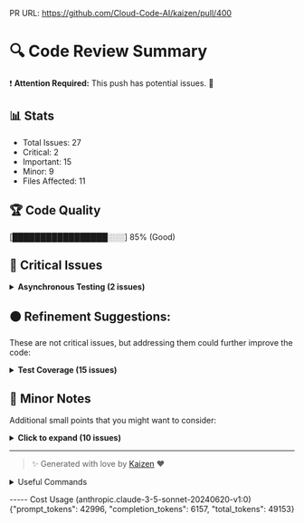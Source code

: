 PR URL: https://github.com/Cloud-Code-AI/kaizen/pull/400

# 🔍 Code Review Summary

❗ **Attention Required:** This push has potential issues. 🚨

## 📊 Stats
- Total Issues: 27
- Critical: 2
- Important: 15
- Minor: 9
- Files Affected: 11
## 🏆 Code Quality
[█████████████████░░░] 85% (Good)

## 🚨 Critical Issues

<details>
<summary><strong>Asynchronous Testing (2 issues)</strong></summary>

### 1. The tests have been updated to use async/await syntax, which is correct for testing asynchronous functions.
📁 **File:** `.kaizen/unit_test/kaizen/helpers/test_get_web_html.py:76`
⚖️ **Severity:** 8/10
🔍 **Description:** Proper async testing is crucial for accurate results when testing asynchronous code.
💡 **Solution:** The implementation is correct. Ensure all test functions are defined with 'async def'.

**Current Code:**
```python
async def test_get_web_html_normal_cases(mock_get_html, mock_nest_asyncio, html_content, expected_output):
```

**Suggested Code:**
```python

```

### 2. Changes made to sensitive file
📁 **File:** `config.json:11`
⚖️ **Severity:** 10/10
🔍 **Description:** Changes were made to config.json, which needs review
💡 **Solution:** NA

</details>

## 🟠 Refinement Suggestions:
These are not critical issues, but addressing them could further improve the code:

<details>
<summary><strong>Test Coverage (15 issues)</strong></summary>

### 1. Improved test coverage with more comprehensive test cases
📁 **File:** `.kaizen/unit_test/kaizen/helpers/test_create_pr_description.py:7`
⚖️ **Severity:** 2/10
🔍 **Description:** The new test cases cover a wider range of scenarios, including edge cases and error handling
💡 **Solution:** No changes needed. The improvements are good.

### 2. Added error handling tests for invalid input types
📁 **File:** `.kaizen/unit_test/kaizen/helpers/test_create_pr_description.py:31`
⚖️ **Severity:** 3/10
🔍 **Description:** Proper error handling is crucial for robust code
💡 **Solution:** No changes needed. The added error handling tests are beneficial.

### 3. Improved test structure using pytest.mark.parametrize
📁 **File:** `.kaizen/unit_test/kaizen/helpers/test_create_pr_description.py:7`
⚖️ **Severity:** 2/10
🔍 **Description:** Parameterized tests reduce code duplication and make it easier to add new test cases
💡 **Solution:** No changes needed. The use of pytest.mark.parametrize is a good practice.

### 4. New test cases have been added to improve test coverage, which is a positive change.
📁 **File:** `.kaizen/unit_test/kaizen/helpers/test_create_pr_review_text.py:18`
⚖️ **Severity:** 7/10
🔍 **Description:** Comprehensive test coverage is crucial for maintaining code quality and catching potential bugs.
💡 **Solution:** Continue to add test cases for edge cases and ensure all new functionality is covered by tests.

### 5. New test cases for handling missing fields and empty lists have been added, which improves robustness.
📁 **File:** `.kaizen/unit_test/kaizen/helpers/test_create_pr_review_text.py:142`
⚖️ **Severity:** 7/10
🔍 **Description:** Testing edge cases and error handling is crucial for ensuring the reliability of the code.
💡 **Solution:** Continue to add test cases for other potential edge cases and error scenarios.

### 6. The new tests provide better coverage and include more edge cases.
📁 **File:** `.kaizen/unit_test/kaizen/helpers/test_create_test_files.py:25`
⚖️ **Severity:** 2/10
🔍 **Description:** Comprehensive test coverage is crucial for maintaining code quality and preventing regressions.
💡 **Solution:** No changes needed. The new tests are well-structured and cover various scenarios.

### 7. The test functions are well-organized and use pytest fixtures effectively.
📁 **File:** `.kaizen/unit_test/kaizen/helpers/test_create_test_files.py:7`
⚖️ **Severity:** 2/10
🔍 **Description:** Good organization improves readability and maintainability of test code.
💡 **Solution:** No changes needed. The use of fixtures and utility functions is appropriate.

### 8. The tests now include checks for file writing permission issues, which is a good practice.
📁 **File:** `.kaizen/unit_test/kaizen/helpers/test_create_test_files.py:175`
⚖️ **Severity:** 2/10
🔍 **Description:** Testing error handling scenarios ensures the code behaves correctly under various conditions.
💡 **Solution:** No changes needed. The error handling tests are well-implemented.

### 9. The test_get_parent_folder_normal function doesn't mock os.getcwd, which may lead to inconsistent results.
📁 **File:** `.kaizen/unit_test/kaizen/helpers/test_get_parent_folder.py:13`
⚖️ **Severity:** 7/10
🔍 **Description:** Not mocking external dependencies can make tests unreliable and environment-dependent.
💡 **Solution:** Mock os.getcwd to ensure consistent test results across different environments.

**Current Code:**
```python
def test_get_parent_folder_normal():
    expected = os.path.dirname(os.getcwd())
    result = get_parent_folder()
    assert result == expected, f"Expected{expected}, but got{result}"
```

**Suggested Code:**
```python
def test_get_parent_folder_normal():
    with mock.patch('os.getcwd', return_value='/home/user/project'):
        expected = '/home/user'
        result = get_parent_folder()
        assert result == expected, f"Expected{expected}, but got{result}"
```

### 10. The test structure has been significantly improved with the use of parametrized tests.
📁 **File:** `.kaizen/unit_test/kaizen/helpers/test_get_web_html.py:20`
⚖️ **Severity:** 3/10
🔍 **Description:** Parametrized tests allow for more comprehensive testing with less code duplication.
💡 **Solution:** The changes are already an improvement. Consider adding more test cases to cover edge cases.

### 11. A new test case for invalid URL has been added, which is a good practice for error handling.
📁 **File:** `.kaizen/unit_test/kaizen/helpers/test_get_web_html.py:85`
⚖️ **Severity:** 7/10
🔍 **Description:** Testing error scenarios is crucial for robust code.
💡 **Solution:** The implementation is correct. Consider adding more error scenarios if applicable.

**Current Code:**
```python
async def test_get_web_html_invalid_url(mock_get_html, mock_nest_asyncio):
```

**Suggested Code:**
```python

```

### 12. New 'base_model' fields have been added to the configuration file.
📁 **File:** `config.json:15`
⚖️ **Severity:** 6/10
🔍 **Description:** Keeping configuration up-to-date is crucial for proper system functionality.
💡 **Solution:** Ensure that the code using this configuration is updated to handle the new 'base_model' field.

**Current Code:**
```python
"base_model": "azure/gpt-4o-mini"
```

**Suggested Code:**
```python

```

### 13. The class has been significantly refactored with improved modularity and organization.
📁 **File:** `kaizen/generator/unit_test.py:24`
⚖️ **Severity:** 3/10
🔍 **Description:** The changes introduce better separation of concerns and more focused methods.
💡 **Solution:** No immediate action required, but continue to monitor for potential further improvements.

### 14. The _read_file_content method lacks error handling for file operations.
📁 **File:** `kaizen/generator/unit_test.py:108`
⚖️ **Severity:** 7/10
🔍 **Description:** File operations can fail due to various reasons (e.g., permissions, file not found).
💡 **Solution:** Add try-except block to handle potential IOError or FileNotFoundError.

**Current Code:**
```python
def _read_file_content(self, file_path):
    with open(file_path, "r") as file:
        return file.read()
```

**Suggested Code:**
```python
def _read_file_content(self, file_path):
    try:
        with open(file_path, "r") as file:
            return file.read()
    except (IOError, FileNotFoundError) as e:
        self.logger.error(f"Error reading file{file_path}:{e}")
        raise
```

### 15. The new logging configuration might override the existing logging setup
📁 **File:** `kaizen/llms/provider.py:23`
⚖️ **Severity:** 7/10
🔍 **Description:** The added function `set_all_loggers_to_ERROR()` sets all loggers to ERROR level, which may interfere with the existing logging configuration set by `logging.basicConfig()`
💡 **Solution:** Consider removing the `set_all_loggers_to_ERROR()` function or adjusting it to respect the `LOGLEVEL` environment variable

**Current Code:**
```python
set_all_loggers_to_ERROR()
```

**Suggested Code:**
```python
# Consider removing this line or adjusting the function to respect LOGLEVEL
# set_all_loggers_to_ERROR()
```

</details>

## 📝 Minor Notes
Additional small points that you might want to consider:

<details>
<summary><strong>Click to expand (10 issues)</strong></summary>

<details>
<summary><strong>Performance Testing (9 issues)</strong></summary>

### 1. Added performance testing for large inputs, but removed arbitrary time limit
📁 **File:** `.kaizen/unit_test/kaizen/helpers/test_create_pr_description.py:61`
⚖️ **Severity:** 4/10
🔍 **Description:** Performance testing is important, but the removal of the 1-second boundary condition is a good change as it avoids potential flaky tests
💡 **Solution:** Consider adding a more flexible performance assertion based on input size

**Current Code:**
```python
print(f"Execution time:{execution_time}seconds")
```

**Suggested Code:**
```python
assert execution_time < len(desc + original_desc) * 0.0001, f"Execution time ({execution_time}seconds) exceeded expected limit"
```

### 2. Updated .flake8 configuration to exclude unit test directory
📁 **File:** `.flake8:2`
⚖️ **Severity:** 3/10
🔍 **Description:** Excluding unit tests from flake8 checks can be beneficial, but it's important to maintain code quality in tests as well
💡 **Solution:** Consider running flake8 on test files with a separate, less strict configuration

**Current Code:**
```python
exclude = docs/*, venv/*, .kaizen/unit_test/*
```

**Suggested Code:**
```python
exclude = docs/*, venv/*
```

### 3. Added LITELLM_LOG environment variable
📁 **File:** `.env.example:6`
⚖️ **Severity:** 2/10
🔍 **Description:** Adding logging configuration can improve debugging and monitoring
💡 **Solution:** Ensure this change is documented in the project's README or documentation

**Current Code:**
```python
LITELLM_LOG="ERROR"
```

**Suggested Code:**
```python

```

### 4. The PR_COLLAPSIBLE_TEMPLATE has been updated to use a multi-line string, which improves readability.
📁 **File:** `.kaizen/unit_test/kaizen/helpers/test_create_pr_review_text.py:4`
⚖️ **Severity:** 3/10
🔍 **Description:** Multi-line strings are more readable and maintainable for long string templates.
💡 **Solution:** Consider using f-strings for better performance and readability if Python 3.6+ is supported.

**Current Code:**
```python
PR_COLLAPSIBLE_TEMPLATE = """
<details>
<summary>Review Comment</summary>
<p>{comment}</p>
<p><strong>Reason:</strong>{reason}</p>
<p><strong>Solution:</strong>{solution}</p>
<p><strong>Confidence:</strong>{confidence}</p>
<p><strong>Start Line:</strong>{start_line}</p>
<p><strong>End Line:</strong>{end_line}</p>
<p><strong>File Name:</strong>{file_name}</p>
<p><strong>Severity:</strong>{severity}</p>
</details>
"""
```

**Suggested Code:**
```python
PR_COLLAPSIBLE_TEMPLATE = f"""
<details>
<summary>Review Comment</summary>
<p>{{comment}}</p>
<p><strong>Reason:</strong>{{reason}}</p>
<p><strong>Solution:</strong>{{solution}}</p>
<p><strong>Confidence:</strong>{{confidence}}</p>
<p><strong>Start Line:</strong>{{start_line}}</p>
<p><strong>End Line:</strong>{{end_line}}</p>
<p><strong>File Name:</strong>{{file_name}}</p>
<p><strong>Severity:</strong>{{severity}}</p>
</details>
"""
```

### 5. Test function names are descriptive and follow a consistent naming convention.
📁 **File:** `.kaizen/unit_test/kaizen/helpers/test_create_test_files.py:25`
⚖️ **Severity:** 3/10
🔍 **Description:** Clear and consistent naming improves code readability and helps understand test purposes.
💡 **Solution:** No changes needed. The test function names are appropriate.

### 6. A new test case for large content has been added, which is good for performance testing.
📁 **File:** `.kaizen/unit_test/kaizen/helpers/test_get_web_html.py:93`
⚖️ **Severity:** 5/10
🔍 **Description:** Testing with large inputs helps identify potential performance issues.
💡 **Solution:** The implementation is good. Consider adding assertions for execution time if performance is critical.

**Current Code:**
```python
async def test_get_web_html_large_content(mock_get_html, mock_nest_asyncio):
```

**Suggested Code:**
```python

```

### 7. The test generation call has been updated with new parameters.
📁 **File:** `examples/unittest/main.py:35`
⚖️ **Severity:** 4/10
🔍 **Description:** New parameters may affect the test generation process and output.
💡 **Solution:** Ensure that the 'enable_critique' and 'verbose' options are properly handled in the generator code.

**Current Code:**
```python
generator.generate_tests(
    file_path="kaizen/helpers/output.py", enable_critique=True, verbose=True
)
```

**Suggested Code:**
```python

```

### 8. The update_usage method duplicates functionality already present in the LLMProvider class.
📁 **File:** `kaizen/generator/unit_test.py:273`
⚖️ **Severity:** 5/10
🔍 **Description:** Duplicating functionality can lead to maintenance issues and inconsistencies.
💡 **Solution:** Consider removing the update_usage method and directly using the provider's method.

**Current Code:**
```python
def update_usage(self, usage):
    self.total_usage = self.provider.update_usage(self.total_usage, usage)
    print(f"@ Token usage: current_step:{usage}, total:{self.total_usage}")
```

**Suggested Code:**
```python

```

### 9. The logging configuration is mixed with import statements
📁 **File:** `kaizen/llms/provider.py:13`
⚖️ **Severity:** 4/10
🔍 **Description:** Logging setup is typically done after imports for better code organization
💡 **Solution:** Move the logging configuration to a separate section after all imports

**Current Code:**
```python
def set_all_loggers_to_ERROR():
    print("All Loggers and their levels:")
    for name, logger in logging.Logger.manager.loggerDict.items():
        if isinstance(logger, logging.Logger):
            print(f"Logger:{name}, Level:{logging.getLevelName(logger.level)}")
            logging.getLogger(name).setLevel(logging.ERROR)
        else:
            print(f"PlaceHolder:{name}")


set_all_loggers_to_ERROR()

# Set litellm log level to ERROR
logging.getLogger("LiteLLM").setLevel(logging.ERROR)
logging.getLogger("LiteLLM Router").setLevel(logging.ERROR)
logging.getLogger("LiteLLM Proxy").setLevel(logging.ERROR)
```

**Suggested Code:**
```python
import logging

# Rest of the imports...

# Logging configuration
def set_all_loggers_to_ERROR():
    print("All Loggers and their levels:")
    for name, logger in logging.Logger.manager.loggerDict.items():
        if isinstance(logger, logging.Logger):
            print(f"Logger:{name}, Level:{logging.getLevelName(logger.level)}")
            logging.getLogger(name).setLevel(logging.ERROR)
        else:
            print(f"PlaceHolder:{name}")

set_all_loggers_to_ERROR()

# Set litellm log level to ERROR
logging.getLogger("LiteLLM").setLevel(logging.ERROR)
logging.getLogger("LiteLLM Router").setLevel(logging.ERROR)
logging.getLogger("LiteLLM Proxy").setLevel(logging.ERROR)
```

</details>

</details>

---

> ✨ Generated with love by [Kaizen](https://cloudcode.ai) ❤️

<details>
<summary>Useful Commands</summary>

- **Feedback:** Reply with `!feedback [your message]`
- **Ask PR:** Reply with `!ask-pr [your question]`
- **Review:** Reply with `!review`
- **Explain:** Reply with `!explain [issue number]` for more details on a specific issue
- **Ignore:** Reply with `!ignore [issue number]` to mark an issue as false positive
- **Update Tests:** Reply with `!unittest` to create a PR with test changes
</details>


----- Cost Usage (anthropic.claude-3-5-sonnet-20240620-v1:0)
{"prompt_tokens": 42996, "completion_tokens": 6157, "total_tokens": 49153}